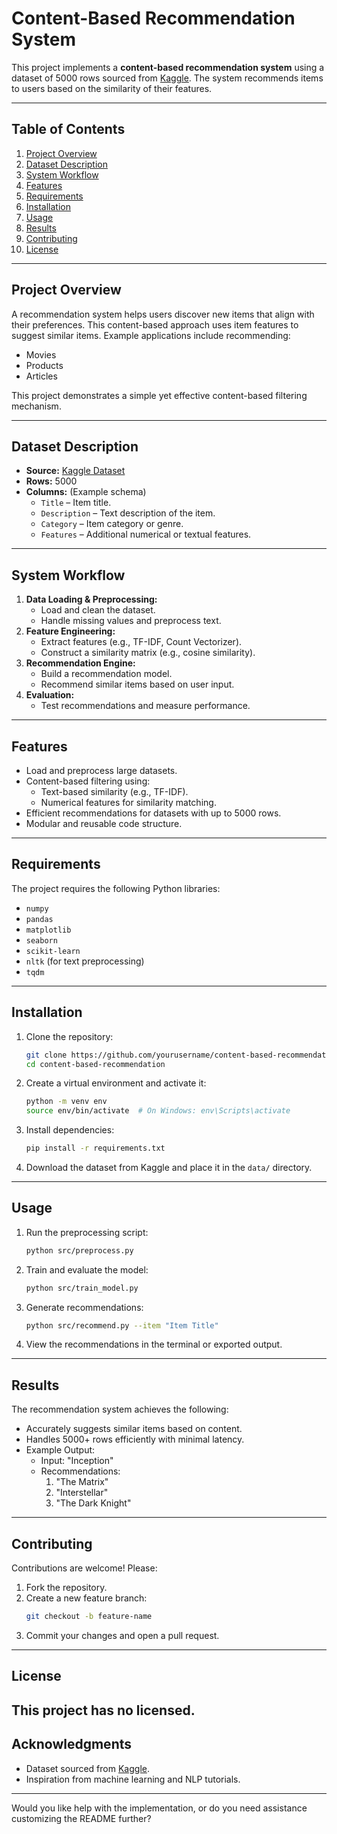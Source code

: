 # **Content-Based Recommendation System**

This project implements a **content-based recommendation system** using a dataset of 5000 rows sourced from [Kaggle](#). The system recommends items to users based on the similarity of their features.

---

## **Table of Contents**
1. [Project Overview](#project-overview)
2. [Dataset Description](#dataset-description)
3. [System Workflow](#system-workflow)
4. [Features](#features)
5. [Requirements](#requirements)
6. [Installation](#installation)
7. [Usage](#usage)
8. [Results](#results)
9. [Contributing](#contributing)
10. [License](#license)

---

## **Project Overview**
A recommendation system helps users discover new items that align with their preferences. This content-based approach uses item features to suggest similar items. Example applications include recommending:
- Movies
- Products
- Articles

This project demonstrates a simple yet effective content-based filtering mechanism.

---

## **Dataset Description**
- **Source:** [Kaggle Dataset](#)
- **Rows:** 5000
- **Columns:** (Example schema)
  - `Title` – Item title.
  - `Description` – Text description of the item.
  - `Category` – Item category or genre.
  - `Features` – Additional numerical or textual features.

---

## **System Workflow**
1. **Data Loading & Preprocessing:**
   - Load and clean the dataset.
   - Handle missing values and preprocess text.
2. **Feature Engineering:**
   - Extract features (e.g., TF-IDF, Count Vectorizer).
   - Construct a similarity matrix (e.g., cosine similarity).
3. **Recommendation Engine:**
   - Build a recommendation model.
   - Recommend similar items based on user input.
4. **Evaluation:**
   - Test recommendations and measure performance.

---

## **Features**
- Load and preprocess large datasets.
- Content-based filtering using:
  - Text-based similarity (e.g., TF-IDF).
  - Numerical features for similarity matching.
- Efficient recommendations for datasets with up to 5000 rows.
- Modular and reusable code structure.

---

## **Requirements**
The project requires the following Python libraries:
- `numpy`
- `pandas`
- `matplotlib`
- `seaborn`
- `scikit-learn`
- `nltk` (for text preprocessing)
- `tqdm`

---

## **Installation**
1. Clone the repository:
   ```bash
   git clone https://github.com/yourusername/content-based-recommendation.git
   cd content-based-recommendation
   ```

2. Create a virtual environment and activate it:
   ```bash
   python -m venv env
   source env/bin/activate  # On Windows: env\Scripts\activate
   ```

3. Install dependencies:
   ```bash
   pip install -r requirements.txt
   ```

4. Download the dataset from Kaggle and place it in the `data/` directory.

---

## **Usage**
1. Run the preprocessing script:
   ```bash
   python src/preprocess.py
   ```

2. Train and evaluate the model:
   ```bash
   python src/train_model.py
   ```

3. Generate recommendations:
   ```bash
   python src/recommend.py --item "Item Title"
   ```

4. View the recommendations in the terminal or exported output.

---

## **Results**
The recommendation system achieves the following:
- Accurately suggests similar items based on content.
- Handles 5000+ rows efficiently with minimal latency.
- Example Output:
  - Input: "Inception"
  - Recommendations:
    1. "The Matrix"
    2. "Interstellar"
    3. "The Dark Knight"

---

## **Contributing**
Contributions are welcome! Please:
1. Fork the repository.
2. Create a new feature branch:
   ```bash
   git checkout -b feature-name
   ```
3. Commit your changes and open a pull request.

---

## **License**
This project has no licensed.
---

## **Acknowledgments**
- Dataset sourced from [Kaggle](#).
- Inspiration from machine learning and NLP tutorials.

---

Would you like help with the implementation, or do you need assistance customizing the README further?